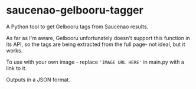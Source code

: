 # saucenao-gelbooru-tagger

A Python tool to get Gelbooru tags from Saucenao results.

As far as I'm aware, Gelbooru unfortunately doesn't support this function in its API, so the tags are being extracted from the full page- not ideal, but it works.

To use with your own image - replace `'IMAGE URL HERE'` in main.py with a link to it.

Outputs in a JSON format.
